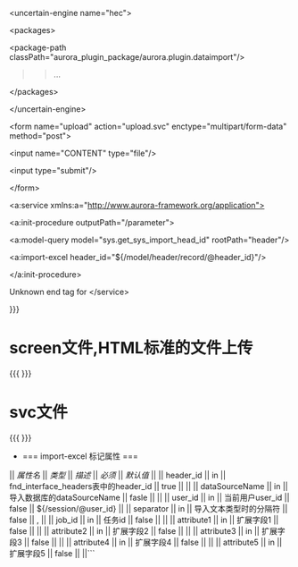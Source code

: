 

&lt;uncertain-engine name="hec"&gt;


> 

&lt;packages&gt;


> > 

&lt;package-path classPath="aurora\_plugin\_package/aurora.plugin.dataimport"/&gt;


> > ...
> > 

&lt;/packages&gt;




&lt;/uncertain-engine&gt;




&lt;form name="upload" action="upload.svc" enctype="multipart/form-data" method="post"&gt;



> 

&lt;input name="CONTENT" type="file"/&gt;


> 

&lt;input type="submit"/&gt;




&lt;/form&gt;


<a:service xmlns:a="http://www.aurora-framework.org/application">
> > 

&lt;a:init-procedure outputPath="/parameter"&gt;


> > > 

&lt;a:model-query model="sys.get\_sys\_import\_head\_id" rootPath="header"/&gt;


> > > 

<a:import-excel header\_id="${/model/header/record/@header\_id}"/>



> > 

&lt;/a:init-procedure&gt;




Unknown end tag for &lt;/service&gt;

}}}
 # screen文件,HTML标准的文件上传
 {{{
 }}}          
 # svc文件
 {{{
 }}}
 * === import-excel 标记属性 === 

|| *属性名* || *类型* || *描述* || *必须* || *默认值* ||
|| header_id || in || fnd_interface_headers表中的header_id || true || ||
|| dataSourceName || in || 导入数据库的dataSourceName || fasle || ||
|| user_id || in || 当前用户user_id || false || ${/session/@user_id} ||
|| separator || in || 导入文本类型时的分隔符 || false || , ||
|| job_id || in || 任务id || false || ||
|| attribute1 || in || 扩展字段1 || false || ||
|| attribute2 || in || 扩展字段2 || false || ||
|| attribute3 || in || 扩展字段3 || false || ||
|| attribute4 || in || 扩展字段4 || false || ||
|| attribute5 || in || 扩展字段5 || false || ||```